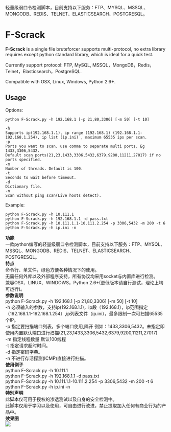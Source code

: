 轻量级弱口令检测脚本，目前支持以下服务：FTP、MYSQL、MSSQL、MONGODB、REDIS、TELNET、ELASTICSEARCH、POSTGRESQL。


# F-Scrack

**F-Scrack** is a single file bruteforcer supports multi-protocol, no extra library requires except python standard library, which is ideal for a quick test.

Currently support protocol:
FTP, MySQL, MSSQL，MongoDB，Redis，Telnet，Elasticsearch，PostgreSQL.

Compatible with OSX, Linux, Windows, Python 2.6+.

## Usage ##
Options:

	python F-Scrack.py -h 192.168.1 [-p 21,80,3306] [-m 50] [-t 10]

	-h
	Supports ip(192.168.1.1), ip range (192.168.1) (192.168.1.1-192.168.1.254), ip list (ip.ini) , maximum 65535 ips per scan.
	-p
	Ports you want to scan, use comma to separate multi ports. Eg 1433,3306,5432. 
	Default scan ports(21,23,1433,3306,5432,6379,9200,11211,27017) if no ports specified.
	-m
	Number of threads. Default is 100.
	-t
	Seconds to wait before timeout.
	-d
	Dictionary file.
	-n
	Scan without ping scan(Live hosts detect).
	
Example:

	python F-Scrack.py -h 10.111.1
	python F-Scrack.py -h 192.168.1.1 -d pass.txt
	python F-Scrack.py -h 10.111.1.1-10.111.2.254 -p 3306,5432 -m 200 -t 6
	python F-Scrack.py -h ip.ini -n

**功能**  
	一款python编写的轻量级弱口令检测脚本，目前支持以下服务：FTP、MYSQL、MSSQL、MONGODB、REDIS、TELNET、ELASTICSEARCH、POSTGRESQL。  
**特点**  
	命令行、单文件，绿色方便各种情况下的使用。  
	无需任何外库以及外部程序支持，所有协议均采用socket与内置库进行检测。  
	兼容OSX、LINUX、WINDOWS，Python 2.6+(更低版本请自行测试，理论上均可运行)。  
**参数说明**  
	python F-Scrack.py -h 192.168.1 [-p 21,80,3306] [-m 50] [-t 10]  
	-h 必须输入的参数，支持ip(192.168.1.1)，ip段（192.168.1），ip范围指定（192.168.1.1-192.168.1.254）,ip列表文件（ip.ini），最多限制一次可扫描65535个IP。  
	-p 指定要扫描端口列表，多个端口使用,隔开 例如：1433,3306,5432。未指定即使用内置默认端口进行扫描(21,23,1433,3306,5432,6379,9200,11211,27017)  
	-m 指定线程数量 默认100线程  
	-t 指定请求超时时间。  
	-d 指定密码字典。  
	-n 不进行存活探测(ICMP)直接进行扫描。  
**使用例子**  
	python F-Scrack.py -h 10.111.1  
	python F-Scrack.py -h 192.168.1.1 -d pass.txt  
	python F-Scrack.py -h 10.111.1.1-10.111.2.254 -p 3306,5432 -m 200 -t 6  
	python F-Scrack.py -h ip.ini -n  
**特别声明**  
	此脚本仅可用于授权的渗透测试以及自身的安全检测中。  
	此脚本仅用于学习以及使用，可自由进行改进，禁止提取加入任何有商业行为的产品中。  
**效果图**  
![](https://sec-pic-ly.b0.upaiyun.com/img/161110/E87D5D68EC0B7E2AE3B813B4AC78740F1D1F2B4B.png)
